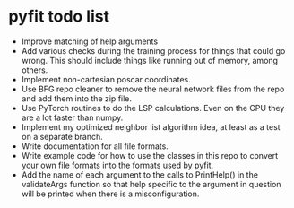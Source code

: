 # pyfit todo list

 - Improve matching of help arguments
 - Add various checks during the training process for things that could go wrong. This should include things like running out of memory, among others.
 - Implement non-cartesian poscar coordinates.
 - Use BFG repo cleaner to remove the neural network files from the repo and add them into the zip file.
 - Use PyTorch routines to do the LSP calculations. Even on the CPU they are a lot faster than numpy.
 - Implement my optimized neighbor list algorithm idea, at least as a test on a separate branch.
 - Write documentation for all file formats.
 - Write example code for how to use the classes in this repo to convert your own file formats into the formats used by pyfit.
 - Add the name of each argument to the calls to PrintHelp() in the validateArgs function so that help specific to the argument in question will be printed when there is a misconfiguration.